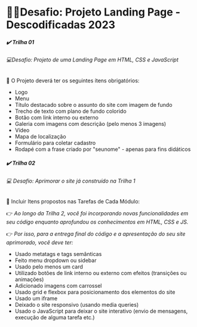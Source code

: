 # 👩‍💻Desafio: Projeto Landing Page - Descodificadas 2023



##### ✔️ Trilha 01

###### 💻*Desafio: Projeto de uma Landing Page em HTML, CSS e JavaScript* 

:pushpin: O Projeto deverá ter os seguintes ítens obrigatórios:

- Logo
- Menu
- Título destacado sobre o assunto do site com imagem de fundo
- Trecho de texto com plano de fundo colorido
- Botão com link interno ou externo
- Galeria com imagens com descrição (pelo menos 3 imagens)
- Vídeo
- Mapa de localização
- Formulário para coletar cadastro
- Rodapé com a frase criado por "seunome" - apenas para fins didáticos



##### ✔️ Trilha 02

###### 💻 *Desafio: Aprimorar o site já construído na Trilha 1*

:pushpin: Incluir Itens propostos nas Tarefas de Cada Módulo:

👉 *Ao longo da Trilha 2, você foi incorporando novas funcionalidades em seu código enquanto aprofundou os conhecimentos em HTML, CSS e JS.*

👉 *Por isso, para a entrega final do código e a apresentação do seu site aprimorado, você deve ter:*

- Usado metatags e tags semânticas
- Feito menu dropdown ou sidebar
- Usado pelo menos um card
- Utilizado botões de link interno ou externo com efeitos (transições ou animações)
- Adicionado imagens com carrossel
- Usado grid e flexbox para posicionamento dos elementos do site
- Usado um iframe
- Deixado o site responsivo (usando media queries)
- Usado o JavaScript para deixar o site interativo (envio de mensagens, execução de alguma tarefa etc.)

